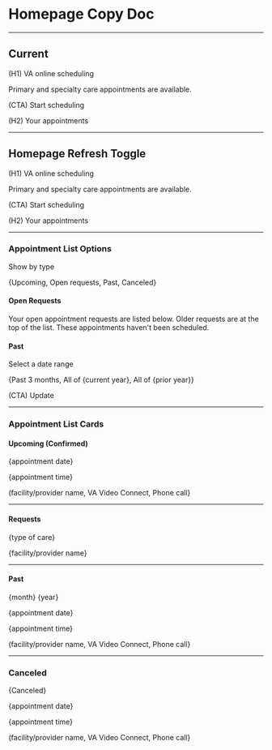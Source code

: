 # Homepage Copy Doc

---

## Current

(H1) VA online scheduling

Primary and specialty care appointments are available.

(CTA) Start scheduling

(H2) Your appointments

---

## Homepage Refresh Toggle

(H1) VA online scheduling

Primary and specialty care appointments are available.

(CTA) Start scheduling

(H2) Your appointments

---

### Appointment List Options

Show by type

{Upcoming, Open requests, Past, Canceled}

#### Open Requests

Your open appointment requests are listed below. Older requests are at the top of the list. These appointments haven't been scheduled.

#### Past

Select a date range

{Past 3 months, All of {current year}, All of {prior year}}

(CTA) Update

---

### Appointment List Cards

#### Upcoming (Confirmed)

{appointment date}

{appointment time}

(facility/provider name, VA Video Connect, Phone call}

---

#### Requests

{type of care}

{facility/provider name}

---

#### Past

{month} {year}

{appointment date}

{appointment time}

(facility/provider name, VA Video Connect, Phone call}

---

### Canceled

{Canceled}

{appointment date}

{appointment time}

(facility/provider name, VA Video Connect, Phone call}
